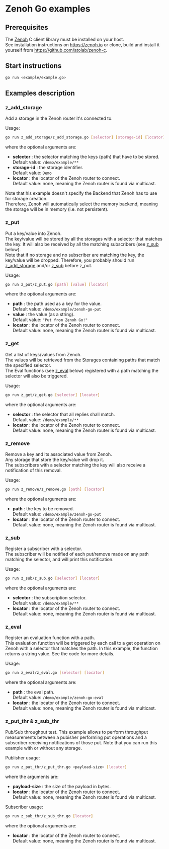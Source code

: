 # Zenoh Go examples

## Prerequisites

   The [Zenoh](https://zenoh.io) C client library must be installed on your host.  
   See installation instructions on https://zenoh.io or clone, build and install it yourself from https://github.com/atolab/zenoh-c.

## Start instructions
   
   ```bash
   go run <example/example.go>
   ```

## Examples description

### z_add_storage

   Add a storage in the Zenoh router it's connected to.

   Usage:
   ```bash
   go run z_add_storage/z_add_storage.go [selector] [storage-id] [locator]
   ```
   where the optional arguments are:
   - **selector** :  the selector matching the keys (path) that have to be stored.  
                     Default value: `/demo/example/**`
   - **storage-id** : the storage identifier.  
                      Default value: `Demo` 
   - **locator** : the locator of the Zenoh router to connect.  
                   Default value: none, meaning the Zenoh router is found via multicast.

   Note that his example doesn't specify the Backend that Zenoh has to use for storage creation.  
   Therefore, Zenoh will automatically select the memory backend, meaning the storage will be in memory
   (i.e. not persistent).

### z_put

   Put a key/value into Zenoh.  
   The key/value will be stored by all the storages with a selector that matches the key.
   It will also be received by all the matching subscribers (see [z_sub](#z_sub) below).  
   Note that if no storage and no subscriber are matching the key, the key/value will be dropped.
   Therefore, you probably should run [z_add_storage](#z_add_storage) and/or [z_sub](#z_sub) before z_put.

   Usage:
   ```bash
   go run z_put/z_put.go [path] [value] [locator]
   ```
   where the optional arguments are:
   - **path** : the path used as a key for the value.  
                Default value: `/demo/example/zenoh-go-put` 
   - **value** : the value (as a string).  
                Default value: `"Put from Zenoh Go!"` 
   - **locator** : the locator of the Zenoh router to connect.  
                   Default value: none, meaning the Zenoh router is found via multicast.

### z_get

   Get a list of keys/values from Zenoh.  
   The values will be retrieved from the Storages containing paths that match the specified selector.  
   The Eval functions (see [z_eval](#z_eval) below) registered with a path matching the selector
   will also be triggered.

   Usage:
   ```bash
   go run z_get/z_get.go [selector] [locator]
   ```
   where the optional arguments are:
   - **selector** : the selector that all replies shall match.  
                    Default value: `/demo/example/**` 
   - **locator** : the locator of the Zenoh router to connect.  
                   Default value: none, meaning the Zenoh router is found via multicast.

### z_remove

   Remove a key and its associated value from Zenoh.  
   Any storage that store the key/value will drop it.  
   The subscribers with a selector matching the key will also receive a notification of this removal.

   Usage:
   ```bash
   go run z_remove/z_remove.go [path] [locator]
   ```
   where the optional arguments are:
   - **path** : the key to be removed.  
                Default value: `/demo/example/zenoh-go-put` 
   - **locator** : the locator of the Zenoh router to connect.  
                   Default value: none, meaning the Zenoh router is found via multicast.

### z_sub

   Register a subscriber with a selector.  
   The subscriber will be notified of each put/remove made on any path matching the selector,
   and will print this notification.

   Usage:
   ```bash
   go run z_sub/z_sub.go [selector] [locator]
   ```
   where the optional arguments are:
   - **selector** : the subscription selector.  
                    Default value: `/demo/example/**` 
   - **locator** : the locator of the Zenoh router to connect.  
                   Default value: none, meaning the Zenoh router is found via multicast.

### z_eval

   Register an evaluation function with a path.  
   This evaluation function will be triggered by each call to a get operation on Zenoh 
   with a selector that matches the path. In this example, the function returns a string value.
   See the code for more details.

   Usage:
   ```bash
   go run z_eval/z_eval.go [selector] [locator]
   ```
   where the optional arguments are:
   - **path** : the eval path.  
                Default value: `/demo/example/zenoh-go-eval` 
   - **locator** : the locator of the Zenoh router to connect.  
                   Default value: none, meaning the Zenoh router is found via multicast.

### z_put_thr & z_sub_thr

   Pub/Sub throughput test.
   This example allows to perform throughput measurements between a pubisher performing
   put operations and a subscriber receiving notifications of those put.
   Note that you can run this example with or without any storage.

   Publisher usage:
   ```bash
   go run z_put_thr/z_put_thr.go <payload-size> [locator]
   ```
   where the arguments are:
   - **payload-size** : the size of the payload in bytes.  
   - **locator** : the locator of the Zenoh router to connect.  
                   Default value: none, meaning the Zenoh router is found via multicast.

   Subscriber usage:
   ```bash
   go run z_sub_thr/z_sub_thr.go [locator]
   ```
   where the optional arguments are:
   - **locator** : the locator of the Zenoh router to connect.  
                   Default value: none, meaning the Zenoh router is found via multicast.
